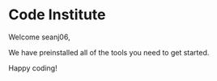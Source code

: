 # Code Institute

Welcome seanj06,

We have preinstalled all of the tools you need to get started.

Happy coding!